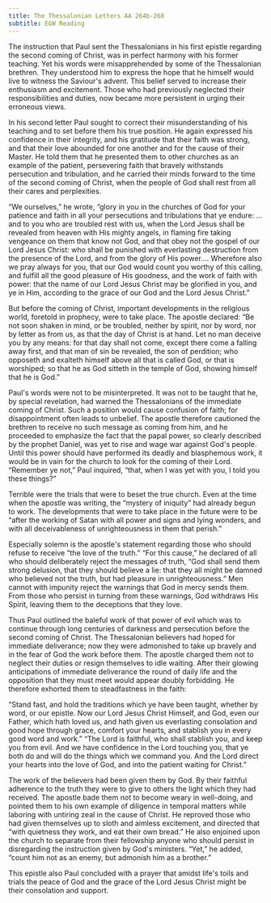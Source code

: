 ```yaml
---
title: The Thessalonian Letters AA 264b-268
subtitle: EGW Reading
---
```


The instruction that Paul sent the Thessalonians in his first epistle regarding the second coming of Christ, was in perfect harmony with his former teaching. Yet his words were misapprehended by some of the Thessalonian brethren. They understood him to express the hope that he himself would live to witness the Saviour's advent. This belief served to increase their enthusiasm and excitement. Those who had previously neglected their responsibilities and duties, now became more persistent in urging their erroneous views.

In his second letter Paul sought to correct their misunderstanding of his teaching and to set before them his true position. He again expressed his confidence in their integrity, and his gratitude that their faith was strong, and that their love abounded for one another and for the cause of their Master. He told them that he presented them to other churches as an example of the patient, persevering faith that bravely withstands persecution and tribulation, and he carried their minds forward to the time of the second coming of Christ, when the people of God shall rest from all their cares and perplexities.

“We ourselves,” he wrote, “glory in you in the churches of God for your patience and faith in all your persecutions and tribulations that ye endure: ... and to you who are troubled rest with us, when the Lord Jesus shall be revealed from heaven with His mighty angels, in flaming fire taking vengeance on them that know not God, and that obey not the gospel of our Lord Jesus Christ: who shall be punished with everlasting destruction from the presence of the Lord, and from the glory of His power.... Wherefore also we pray always for you, that our God would count you worthy of this calling, and fulfill all the good pleasure of His goodness, and the work of faith with power: that the name of our Lord Jesus Christ may be glorified in you, and ye in Him, according to the grace of our God and the Lord Jesus Christ.”

But before the coming of Christ, important developments in the religious world, foretold in prophecy, were to take place. The apostle declared: “Be not soon shaken in mind, or be troubled, neither by spirit, nor by word, nor by letter as from us, as that the day of Christ is at hand. Let no man deceive you by any means: for that day shall not come, except there come a falling away first, and that man of sin be revealed, the son of perdition; who opposeth and exalteth himself above all that is called God, or that is worshiped; so that he as God sitteth in the temple of God, showing himself that he is God.”

Paul's words were not to be misinterpreted. It was not to be taught that he, by special revelation, had warned the Thessalonians of the immediate coming of Christ. Such a position would cause confusion of faith; for disappointment often leads to unbelief. The apostle therefore cautioned the brethren to receive no such message as coming from him, and he proceeded to emphasize the fact that the papal power, so clearly described by the prophet Daniel, was yet to rise and wage war against God's people. Until this power should have performed its deadly and blasphemous work, it would be in vain for the church to look for the coming of their Lord. “Remember ye not,” Paul inquired, “that, when I was yet with you, I told you these things?”

Terrible were the trials that were to beset the true church. Even at the time when the apostle was writing, the “mystery of iniquity” had already begun to work. The developments that were to take place in the future were to be “after the working of Satan with all power and signs and lying wonders, and with all deceivableness of unrighteousness in them that perish.”

Especially solemn is the apostle's statement regarding those who should refuse to receive “the love of the truth.” “For this cause,” he declared of all who should deliberately reject the messages of truth, “God shall send them strong delusion, that they should believe a lie: that they all might be damned who believed not the truth, but had pleasure in unrighteousness.” Men cannot with impunity reject the warnings that God in mercy sends them. From those who persist in turning from these warnings, God withdraws His Spirit, leaving them to the deceptions that they love.

Thus Paul outlined the baleful work of that power of evil which was to continue through long centuries of darkness and persecution before the second coming of Christ. The Thessalonian believers had hoped for immediate deliverance; now they were admonished to take up bravely and in the fear of God the work before them. The apostle charged them not to neglect their duties or resign themselves to idle waiting. After their glowing anticipations of immediate deliverance the round of daily life and the opposition that they must meet would appear doubly forbidding. He therefore exhorted them to steadfastness in the faith:

“Stand fast, and hold the traditions which ye have been taught, whether by word, or our epistle. Now our Lord Jesus Christ Himself, and God, even our Father, which hath loved us, and hath given us everlasting consolation and good hope through grace, comfort your hearts, and stablish you in every good word and work.” “The Lord is faithful, who shall stablish you, and keep you from evil. And we have confidence in the Lord touching you, that ye both do and will do the things which we command you. And the Lord direct your hearts into the love of God, and into the patient waiting for Christ.”

The work of the believers had been given them by God. By their faithful adherence to the truth they were to give to others the light which they had received. The apostle bade them not to become weary in well-doing, and pointed them to his own example of diligence in temporal matters while laboring with untiring zeal in the cause of Christ. He reproved those who had given themselves up to sloth and aimless excitement, and directed that “with quietness they work, and eat their own bread.” He also enjoined upon the church to separate from their fellowship anyone who should persist in disregarding the instruction given by God's ministers. “Yet,” he added, “count him not as an enemy, but admonish him as a brother.”

This epistle also Paul concluded with a prayer that amidst life's toils and trials the peace of God and the grace of the Lord Jesus Christ might be their consolation and support.